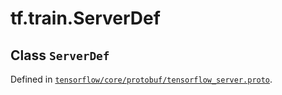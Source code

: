 <div itemscope itemtype="http://developers.google.com/ReferenceObject">
<meta itemprop="name" content="tf.train.ServerDef" />
</div>

# tf.train.ServerDef

## Class `ServerDef`





Defined in [`tensorflow/core/protobuf/tensorflow_server.proto`](https://www.tensorflow.org/code/tensorflow/core/protobuf/tensorflow_server.proto).



